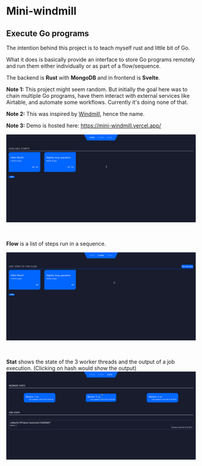 # Mini-windmill

## Execute Go programs

The intention behind this project is to teach myself rust and little bit of Go.

What it does is basically provide an interface to store Go programs remotely and run them either individually or as part of a flow/sequence.

The backend is **Rust** with **MongoDB** and in frontend is **Svelte**.

**Note 1:** This project might seem random. But initially the goal here was to chain multiple Go programs, have them interact with external services like Airtable, and automate some workflows. Currently it's doing none of that.

**Note 2:** This was inspired by [Windmill](https://github.com/windmill-labs/windmill), hence the name.

**Note 3:** Demo is hosted here: https://mini-windmill.vercel.app/

![image info](images/step.png)

<br/>

**Flow** is a list of steps run in a sequence.

![image info](images/flow.png)

<br/>

**Stat** shows the state of the 3 worker threads and the output of a job execution. (Clicking on hash would show the output)
![image info](images/stat.png)

